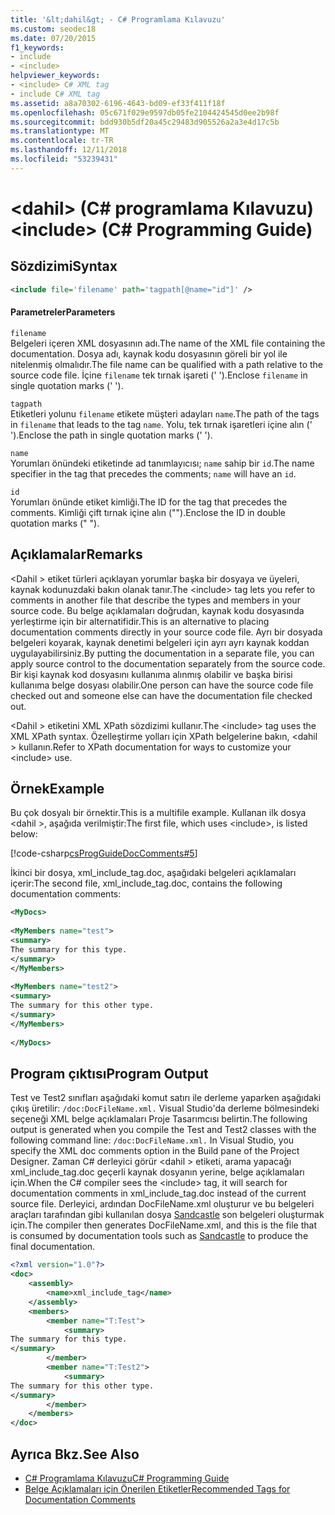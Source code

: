 ```yaml
---
title: '&lt;dahil&gt; - C# Programlama Kılavuzu'
ms.custom: seodec18
ms.date: 07/20/2015
f1_keywords:
- include
- <include>
helpviewer_keywords:
- <include> C# XML tag
- include C# XML tag
ms.assetid: a8a70302-6196-4643-bd09-ef33f411f18f
ms.openlocfilehash: 05c671f029e9597db05fe2104424545d0ee2b98f
ms.sourcegitcommit: bdd930b5df20a45c29483d905526a2a3e4d17c5b
ms.translationtype: MT
ms.contentlocale: tr-TR
ms.lasthandoff: 12/11/2018
ms.locfileid: "53239431"
---
```

# <a name="ltincludegt-c-programming-guide"></a><span data-ttu-id="46fb4-102">&lt;dahil&gt; (C# programlama Kılavuzu)</span><span class="sxs-lookup"><span data-stu-id="46fb4-102">&lt;include&gt; (C# Programming Guide)</span></span>
## <a name="syntax"></a><span data-ttu-id="46fb4-103">Sözdizimi</span><span class="sxs-lookup"><span data-stu-id="46fb4-103">Syntax</span></span>  
  
```xml  
<include file='filename' path='tagpath[@name="id"]' />  
```  
  
#### <a name="parameters"></a><span data-ttu-id="46fb4-104">Parametreler</span><span class="sxs-lookup"><span data-stu-id="46fb4-104">Parameters</span></span>  
 `filename`  
 <span data-ttu-id="46fb4-105">Belgeleri içeren XML dosyasının adı.</span><span class="sxs-lookup"><span data-stu-id="46fb4-105">The name of the XML file containing the documentation.</span></span> <span data-ttu-id="46fb4-106">Dosya adı, kaynak kodu dosyasının göreli bir yol ile nitelenmiş olmalıdır.</span><span class="sxs-lookup"><span data-stu-id="46fb4-106">The file name can be qualified with a path relative to the source code file.</span></span> <span data-ttu-id="46fb4-107">İçine `filename` tek tırnak işareti (' ').</span><span class="sxs-lookup"><span data-stu-id="46fb4-107">Enclose `filename` in single quotation marks (' ').</span></span>  
  
 `tagpath`  
 <span data-ttu-id="46fb4-108">Etiketleri yolunu `filename` etikete müşteri adayları `name`.</span><span class="sxs-lookup"><span data-stu-id="46fb4-108">The path of the tags in `filename` that leads to the tag `name`.</span></span> <span data-ttu-id="46fb4-109">Yolu, tek tırnak işaretleri içine alın (' ').</span><span class="sxs-lookup"><span data-stu-id="46fb4-109">Enclose the path in single quotation marks (' ').</span></span>  
  
 `name`  
 <span data-ttu-id="46fb4-110">Yorumları önündeki etiketinde ad tanımlayıcısı; `name` sahip bir `id`.</span><span class="sxs-lookup"><span data-stu-id="46fb4-110">The name specifier in the tag that precedes the comments; `name` will have an `id`.</span></span>  
  
 `id`  
 <span data-ttu-id="46fb4-111">Yorumları önünde etiket kimliği.</span><span class="sxs-lookup"><span data-stu-id="46fb4-111">The ID for the tag that precedes the comments.</span></span> <span data-ttu-id="46fb4-112">Kimliği çift tırnak içine alın ("").</span><span class="sxs-lookup"><span data-stu-id="46fb4-112">Enclose the ID in double quotation marks (" ").</span></span>  
  
## <a name="remarks"></a><span data-ttu-id="46fb4-113">Açıklamalar</span><span class="sxs-lookup"><span data-stu-id="46fb4-113">Remarks</span></span>  
 <span data-ttu-id="46fb4-114">\<Dahil > etiket türleri açıklayan yorumlar başka bir dosyaya ve üyeleri, kaynak kodunuzdaki bakın olanak tanır.</span><span class="sxs-lookup"><span data-stu-id="46fb4-114">The \<include> tag lets you refer to comments in another file that describe the types and members in your source code.</span></span> <span data-ttu-id="46fb4-115">Bu belge açıklamaları doğrudan, kaynak kodu dosyasında yerleştirme için bir alternatifidir.</span><span class="sxs-lookup"><span data-stu-id="46fb4-115">This is an alternative to placing documentation comments directly in your source code file.</span></span> <span data-ttu-id="46fb4-116">Ayrı bir dosyada belgeleri koyarak, kaynak denetimi belgeleri için ayrı ayrı kaynak koddan uygulayabilirsiniz.</span><span class="sxs-lookup"><span data-stu-id="46fb4-116">By putting the documentation in a separate file, you can apply source control to the documentation separately from the source code.</span></span> <span data-ttu-id="46fb4-117">Bir kişi kaynak kod dosyasını kullanıma alınmış olabilir ve başka birisi kullanıma belge dosyası olabilir.</span><span class="sxs-lookup"><span data-stu-id="46fb4-117">One person can have the source code file checked out and someone else can have the documentation file checked out.</span></span>  
  
 <span data-ttu-id="46fb4-118">\<Dahil > etiketini XML XPath sözdizimi kullanır.</span><span class="sxs-lookup"><span data-stu-id="46fb4-118">The \<include> tag uses the XML XPath syntax.</span></span> <span data-ttu-id="46fb4-119">Özelleştirme yolları için XPath belgelerine bakın, \<dahil > kullanın.</span><span class="sxs-lookup"><span data-stu-id="46fb4-119">Refer to XPath documentation for ways to customize your \<include> use.</span></span>  
  
## <a name="example"></a><span data-ttu-id="46fb4-120">Örnek</span><span class="sxs-lookup"><span data-stu-id="46fb4-120">Example</span></span>  
 <span data-ttu-id="46fb4-121">Bu çok dosyalı bir örnektir.</span><span class="sxs-lookup"><span data-stu-id="46fb4-121">This is a multifile example.</span></span> <span data-ttu-id="46fb4-122">Kullanan ilk dosya \<dahil >, aşağıda verilmiştir:</span><span class="sxs-lookup"><span data-stu-id="46fb4-122">The first file, which uses \<include>, is listed below:</span></span>  
  
 [!code-csharp[csProgGuideDocComments#5](../../../csharp/programming-guide/xmldoc/codesnippet/CSharp/include_1.cs)]  
  
 <span data-ttu-id="46fb4-123">İkinci bir dosya, xml_include_tag.doc, aşağıdaki belgeleri açıklamaları içerir:</span><span class="sxs-lookup"><span data-stu-id="46fb4-123">The second file, xml_include_tag.doc, contains the following documentation comments:</span></span>  
  
```xml  
<MyDocs>  
  
<MyMembers name="test">  
<summary>  
The summary for this type.  
</summary>  
</MyMembers>  
  
<MyMembers name="test2">  
<summary>  
The summary for this other type.  
</summary>  
</MyMembers>  
  
</MyDocs>  
```  
  
## <a name="program-output"></a><span data-ttu-id="46fb4-124">Program çıktısı</span><span class="sxs-lookup"><span data-stu-id="46fb4-124">Program Output</span></span>  
 <span data-ttu-id="46fb4-125">Test ve Test2 sınıfları aşağıdaki komut satırı ile derleme yaparken aşağıdaki çıkış üretilir: `/doc:DocFileName.xml.` Visual Studio'da derleme bölmesindeki seçeneği XML belge açıklamaları Proje Tasarımcısı belirtin.</span><span class="sxs-lookup"><span data-stu-id="46fb4-125">The following output is generated when you compile the Test and Test2 classes with the following command line: `/doc:DocFileName.xml.` In Visual Studio, you specify the XML doc comments option in the Build pane of the Project Designer.</span></span> <span data-ttu-id="46fb4-126">Zaman C# derleyici görür \<dahil > etiketi, arama yapacağı xml_include_tag.doc geçerli kaynak dosyanın yerine, belge açıklamaları için.</span><span class="sxs-lookup"><span data-stu-id="46fb4-126">When the C# compiler sees the \<include> tag, it will search for documentation comments in xml_include_tag.doc instead of the current source file.</span></span> <span data-ttu-id="46fb4-127">Derleyici, ardından DocFileName.xml oluşturur ve bu belgeleri araçları tarafından gibi kullanılan dosya [Sandcastle](https://github.com/EWSoftware/SHFB) son belgeleri oluşturmak için.</span><span class="sxs-lookup"><span data-stu-id="46fb4-127">The compiler then generates DocFileName.xml, and this is the file that is consumed by documentation tools such as [Sandcastle](https://github.com/EWSoftware/SHFB) to produce the final documentation.</span></span>  
  
```xml  
<?xml version="1.0"?>   
<doc>   
    <assembly>   
        <name>xml_include_tag</name>   
    </assembly>   
    <members>   
        <member name="T:Test">   
            <summary>   
The summary for this type.   
</summary>   
        </member>   
        <member name="T:Test2">   
            <summary>   
The summary for this other type.   
</summary>   
        </member>   
    </members>   
</doc>   
```  
  
## <a name="see-also"></a><span data-ttu-id="46fb4-128">Ayrıca Bkz.</span><span class="sxs-lookup"><span data-stu-id="46fb4-128">See Also</span></span>

- [<span data-ttu-id="46fb4-129">C# Programlama Kılavuzu</span><span class="sxs-lookup"><span data-stu-id="46fb4-129">C# Programming Guide</span></span>](../../../csharp/programming-guide/index.md)  
- [<span data-ttu-id="46fb4-130">Belge Açıklamaları için Önerilen Etiketler</span><span class="sxs-lookup"><span data-stu-id="46fb4-130">Recommended Tags for Documentation Comments</span></span>](../../../csharp/programming-guide/xmldoc/recommended-tags-for-documentation-comments.md)
